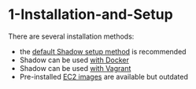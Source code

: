 # 1-Installation-and-Setup

There are several installation methods:

* the [default Shadow setup method](https://github.com/bizky/Shadow-Git-Wiki/tree/7e4f2ab990b5382eab03e7ab047fd4703422359e/1.1-Shadow) is recommended
* Shadow can be used [with Docker](https://github.com/bizky/Shadow-Git-Wiki/tree/7e4f2ab990b5382eab03e7ab047fd4703422359e/1.2-Shadow-with-Docker)
* Shadow can be used [with Vagrant](https://github.com/bizky/Shadow-Git-Wiki/tree/7e4f2ab990b5382eab03e7ab047fd4703422359e/1.3-Shadow-with-Vagrant)
* Pre-installed [EC2 images](https://github.com/bizky/Shadow-Git-Wiki/tree/7e4f2ab990b5382eab03e7ab047fd4703422359e/1.4-Shadow-with-EC2) are available but outdated

